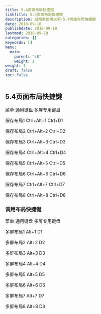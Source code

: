 ```yaml
---
title: 5.4页面布局快捷键
linktitle: 5.4页面布局快捷键
description: 战略家使用说明-5.4页面布局快捷键
date: 2018-09-10
publishdate: 2018-09-10
lastmod: 2018-09-10
categories: []
keywords: []
menu:
  main:
    parent: "s8"
    weight: 1
weight: 1
draft: false
toc: false
---
```


## 5.4页面布局快捷键

菜单	通用键盘	多屏专用键盘

保存布局1	Ctrl+Alt+1	Ctrl+D1

保存布局2	Ctrl+Alt+2	Ctrl+D2

保存布局3	Ctrl+Alt+3	Ctrl+D3

保存布局4	Ctrl+Alt+4	Ctrl+D4

保存布局5	Ctrl+Alt+5	Ctrl+D5

保存布局6	Ctrl+Alt+6	Ctrl+D6

保存布局7	Ctrl+Alt+7	Ctrl+D7

保存布局8	Ctrl+Alt+8	Ctrl+D8

### 调用布局快捷键

菜单	通用键盘	多屏专用键盘

多屏布局1	Alt+1	D1

多屏布局2	Alt+2	D2

多屏布局3	Alt+3	D3

多屏布局4	Alt+4	D4

多屏布局5	Alt+5	D5

多屏布局6	Alt+6	D6

多屏布局7	Alt+7	D7

多屏布局8	Alt+8	D8

